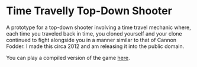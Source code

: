 # Time Travelly Top-Down Shooter

A prototype for a top-down shooter involving a time travel mechanic where, each time you traveled back in time, you cloned yourself and your clone continued to fight alongside you in a manner similar to that of Cannon Fodder. I made this circa 2012 and am releasing it into the public domain.

You can play a compiled version of the game [here](https://mattchuranu.itch.io/time-travelly-top-down-shooter).
